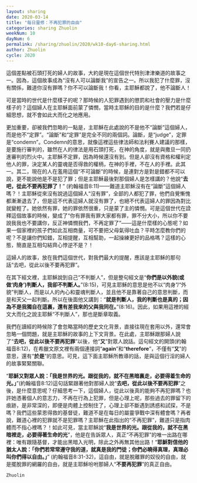 ```yaml
---
layout: sharing
date: 2020-03-14
title: "每日靈修：不再犯罪的自由"
categories: sharing Zhuolin
weekNum: 10
dayNum: 6
permalink: /sharing/zhuolin/2020/wk10-day6-sharing.html
author: Zhuolin
cycle: 2020
---
```


這個差點被石頭打死的婦人的故事，大約是現在這個世代特別津津樂道的故事之一。因為，這個故事成為“沒有人可以論斷我”的宣告之一。所以我犯了什麼罪，沒有關係，難道你沒有罪嗎？你不可以論斷我！你看，主耶穌都說了，他不論斷人！  

可是當時的世代是什麼樣子的呢？那時候的人犯罪遇到的懲罰和社會的壓力是什麼樣子的？這個婦人在主耶穌面前蒙了憐憫，當時主耶穌的目的是什麼？我們若是仔細思想，就不會如此大而化之地應用。  

更加重要，卻被我們忽略的一點是，主耶穌在此處說的不是他不“論斷”這個婦人，而是他不“定罪”。“論斷”和“定罪”是完全不同的兩個詞。論斷，是“judge”，定罪是“condemn”。Condemn的意思，就像這裡這些律法師和法利賽人建議的那樣，是要施行審判的，雖然在人的律法是用石頭打死，在神的角度，就是與撒旦一同扔進審判的烈火中。主耶穌不定罪，因為時候還沒有到。但是人卻沒有資格和權利定他人的罪，決定某人的靈魂是否得救的權柄，在神的手裡，不在人的手裡。此其一。其二，現在的人在濫用這個“不可論斷”的時候，是連對方是對是錯都不可以說，更不能說他是不是犯了罪；但是主耶穌最後對那個婦人是怎樣講的？他說“**去吧，從此不要再犯罪了！**” (約翰福音8:11)——難道主耶穌沒有在“論斷”這個婦人嗎？！主耶穌從來沒有說過這個婦人“沒有罪”，全部的人都犯了罪，他們自覺慚愧都漸漸退去了，但是這不代表這婦人就沒有罪了，也絕不代表這婦人的罪因為對比就變輕了。她依然有罪，她的罪依然很重，只是蒙了主的憐憫。可是這個世代在詮釋這個故事的時候，變成了“你有罪我有罪大家都有罪，罪不分大小，所以你不要說我我也不要講你，反正神憐憫我們，不再定罪了”——這是什麼樣的心態呢？如果一個家裡的孩子們如此互相商量，可不要把父母氣得吐血？平時怎麼教你們的呢？不是讓你們知錯，互相提醒，互相幫助，一起操練更好的品格嗎？這樣的心態，簡直是互相勾結齊心悖逆不是？！  

這婦人的故事，放在我們這個世代，對我們最大的提醒，應該是主耶穌的那句話“去吧，從此以後不要再犯罪”。  

在其下經文裡，主耶穌說到自己“不判斷人”，但是整句經文是“**你們是以外貌(或做‘肉身’)判斷人，我卻不判斷人。**”(8:15)，可見主耶穌的意思是他不以“肉身”/“外貌”判斷人，而是以人的內心和靈魂判斷人，並且他不是靠著自己的意思判斷，而是和天父一起判斷。所以在後面他又講到：“**就是判斷人，我的判斷也是真的；因為不是我獨自在這裏，還有差我來的父與我同在。**”(8:16)。因此，如果用這裡的經文大而化之說主耶穌“不判斷人”，那也是斷章取義。  

我們在讀經的時候除了會忽略當時的歷史文化背景，直接往現在套用以外，還常會忽略一個問題，就是主耶穌的故事的上下文背景。在此處，主耶穌跟那婦人說了“**去吧，從此以後不要再犯罪**”以後，他“**又**”對眾人說話。這句經文的開頭(約翰福音8:12)，在希臘文原文裡有兩個連接詞“**again**”和“**therefore**”，不僅有“**又**”的意思，還有“**於是**”的意思。可見，這下面主耶穌所教導的話，是與這個行淫的婦人的故事緊緊關聯。  

“**耶穌又對眾人說：「我是世界的光。跟從我的，就不在黑暗裏走，必要得着生命的光。」**”(約翰福音8:12)這句話緊跟著他對那婦人說“**去吧，從此以後不要再犯罪**”之後，是什麼意思呢？仔細思考一下，這個婦人，從此以後真的能夠不再犯罪嗎？也許她憑著個人的意志力，不再在行為上犯罪，但是心理上呢，那些過去的罪留下的痕跡，是非常深的，即便是肉體上控制住了，心理上卻不斷遇到誘惑和試探，不是嗎？我們這些蒙恩得救的基督徒，難道不是在每日的屬靈爭戰中深有體會嗎？再者說，難道心裡的犯罪就不是犯罪嗎？主耶穌在此指出的“不再犯罪”，難道只是指肉體而不指心裡嗎？！如此可見，當主耶穌說“**我是世界的光。跟從我的，就不在黑暗裡走，必要得著生命的光**”，他是在告訴眾人，真正“不再犯罪”的唯一出路在哪裡：唯有跟隨基督，才能出黑暗入光明，除此之外再無其他出路！“**耶穌對信他的猶太人說：「你們若常常遵守我的道，就真是我的門徒；你們必曉得真理，真理必叫你們得以自由。」**” (約翰福音8:31-32)，這自由，就是脫離罪的奴役的自由，就是擺脫罪的網羅的自由，就是主耶穌吩咐那婦人“**不要再犯罪**”的真正自由。  

`Zhuolin`  
